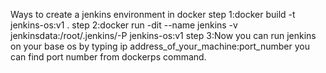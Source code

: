Ways to create a jenkins environment in docker
step 1:docker build -t jenkins-os:v1 .
step 2:docker run -dit --name jenkins -v jenkinsdata:/root/.jenkins/-P jenkins-os:v1
step 3:Now you can run jenkins on your base os by typing ip address_of_your_machine:port_number
you can find port number from dockerps command.
